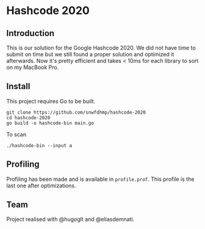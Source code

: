 # Hashcode 2020

## Introduction

This is our solution for the Google Hashcode 2020. We did not have time to submit on time but we still found a proper solution and optimized it afterwards. Now it's pretty efficient and takes < 10ms for each library to sort on my MacBook Pro.

## Install

This project requires Go to be built.

```
git clone https://github.com/snwfdhmp/hashcode-2020
cd hashcode-2020
go build -o hashcode-bin main.go
```

To scan 

```
./hashcode-bin --input a
```

## Profiling

Profiling has been made and is available in `profile.prof`. This profile is the last one after optimizations.

## Team

Project realised with @hugoglt and @eliasdemnati.